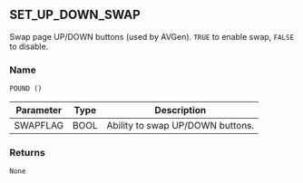 ## SET\_UP\_DOWN\_SWAP

Swap page UP/DOWN buttons (used by AVGen). `TRUE` to enable swap, `FALSE` to disable. 


### Name

`POUND ()`


| Parameter | Type | Description                      |
| --------- | ---- | -------------------------------- |
| SWAPFLAG  | BOOL | Ability to swap UP/DOWN buttons. |


### Returns

`None`
